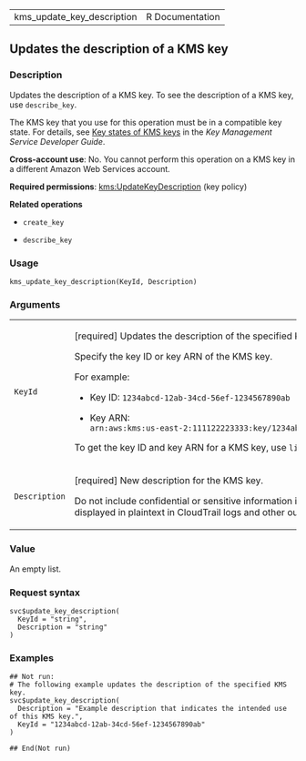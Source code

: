 <table style="width: 100%;">
<tbody>
<tr class="odd">
<td>kms_update_key_description</td>
<td style="text-align: right;">R Documentation</td>
</tr>
</tbody>
</table>

## Updates the description of a KMS key

### Description

Updates the description of a KMS key. To see the description of a KMS
key, use `describe_key`.

The KMS key that you use for this operation must be in a compatible key
state. For details, see [Key states of KMS
keys](https://docs.aws.amazon.com/kms/latest/developerguide/key-state.html)
in the *Key Management Service Developer Guide*.

**Cross-account use**: No. You cannot perform this operation on a KMS
key in a different Amazon Web Services account.

**Required permissions**:
[kms:UpdateKeyDescription](https://docs.aws.amazon.com/kms/latest/developerguide/kms-api-permissions-reference.html)
(key policy)

**Related operations**

-   `create_key`

-   `describe_key`

### Usage

    kms_update_key_description(KeyId, Description)

### Arguments

<table>
<colgroup>
<col style="width: 35%" />
<col style="width: 65%" />
</colgroup>
<tbody>
<tr class="odd">
<td><code id="kms_update_key_description_:_KeyId">KeyId</code></td>
<td><p>[required] Updates the description of the specified KMS key.</p>
<p>Specify the key ID or key ARN of the KMS key.</p>
<p>For example:</p>
<ul>
<li><p>Key ID: <code
style="white-space: pre;">⁠1234abcd-12ab-34cd-56ef-1234567890ab⁠</code></p></li>
<li><p>Key ARN: <code
style="white-space: pre;">⁠arn:aws:kms:us-east-2:111122223333:key/1234abcd-12ab-34cd-56ef-1234567890ab⁠</code></p></li>
</ul>
<p>To get the key ID and key ARN for a KMS key, use
<code>list_keys</code> or <code>describe_key</code>.</p></td>
</tr>
<tr class="even">
<td><code
id="kms_update_key_description_:_Description">Description</code></td>
<td><p>[required] New description for the KMS key.</p>
<p>Do not include confidential or sensitive information in this field.
This field may be displayed in plaintext in CloudTrail logs and other
output.</p></td>
</tr>
</tbody>
</table>

### Value

An empty list.

### Request syntax

    svc$update_key_description(
      KeyId = "string",
      Description = "string"
    )

### Examples

    ## Not run: 
    # The following example updates the description of the specified KMS key.
    svc$update_key_description(
      Description = "Example description that indicates the intended use of this KMS key.",
      KeyId = "1234abcd-12ab-34cd-56ef-1234567890ab"
    )

    ## End(Not run)
